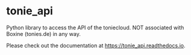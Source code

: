 # tonie_api
Python library to access the API of the toniecloud. NOT associated with Boxine (tonies.de) in any way.

Please check out the documentation at https://tonie_api.readthedocs.io.

